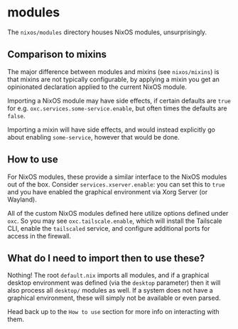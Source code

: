 # modules

The `nixos/modules` directory houses NixOS modules, unsurprisingly.

## Comparison to mixins

The major difference between modules and mixins (see `nixos/mixins`) is that mixins are not typically configurable, by applying a mixin you get an opinionated declaration applied to the current NixOS module.

Importing a NixOS module may have side effects, if certain defaults are `true` for e.g. `oxc.services.some-service.enable`, but often times the defaults are `false`.

Importing a mixin will have side effects, and would instead explicitly go about enabling `some-service`, however that would be done.

## How to use

For NixOS modules, these provide a similar interface to the NixOS modules out of the box. Consider `services.xserver.enable`: you can set this to `true` and you have enabled the graphical environment via Xorg Server (or Wayland).

All of the custom NixOS modules defined here utilize options defined under `oxc`. So you may see `oxc.tailscale.enable`, which will install the Tailscale CLI, enable the `tailscaled` service, and configure additional ports for access in the firewall.

## What do I need to import then to use these?

Nothing! The root `default.nix` imports all modules, and if a graphical desktop environment was defined (via the `desktop` parameter) then it will also process all `desktop/` modules as well. If a system does not have a graphical environment, these will simply not be available or even parsed.

Head back up to the `How to use` section for more info on interacting with them.